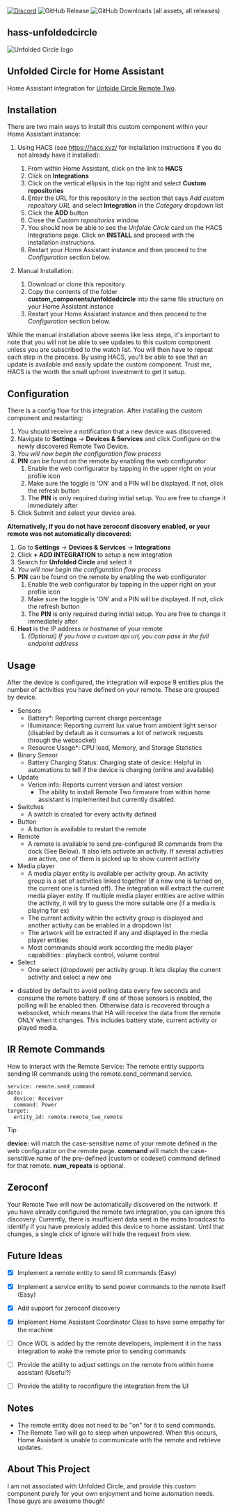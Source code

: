 [![Discord](https://badgen.net/discord/online-members/zGVYf58)](https://discord.gg/zGVYf58)
![GitHub Release](https://img.shields.io/github/v/release/jackjpowell/hass-unfoldedcircle)
![GitHub Downloads (all assets, all releases)](https://img.shields.io/github/downloads/jackjpowell/hass-unfoldedcircle/total)

## hass-unfoldedcircle
<picture>
  <source media="(prefers-color-scheme: dark)" srcset="https://brands.home-assistant.io/unfoldedcircle/dark_logo.png">
  <img alt="Unfolded Circle logo" src="https://brands.home-assistant.io/unfoldedcircle/logo.png">
</picture>


## Unfolded Circle for Home Assistant
Home Assistant integration for [Unfolde Circle Remote Two](https://www.unfoldedcircle.com/).


## Installation
There are two main ways to install this custom component within your Home Assistant instance:

1. Using HACS (see https://hacs.xyz/ for installation instructions if you do not already have it installed):

   1. From within Home Assistant, click on the link to **HACS**
   2. Click on **Integrations**
   3. Click on the vertical ellipsis in the top right and select **Custom repositories**
   4. Enter the URL for this repository in the section that says _Add custom repository URL_ and select **Integration** in the _Category_ dropdown list
   5. Click the **ADD** button
   6. Close the _Custom repositories_ window
   7. You should now be able to see the _Unfolde Circle_ card on the HACS Integrations page. Click on **INSTALL** and proceed with the installation instructions.
   8. Restart your Home Assistant instance and then proceed to the _Configuration_ section below.

2. Manual Installation:
   1. Download or clone this repository
   2. Copy the contents of the folder **custom_components/unfoldedcircle** into the same file structure on your Home Assistant instance
   3. Restart your Home Assistant instance and then proceed to the _Configuration_ section below.

While the manual installation above seems like less steps, it's important to note that you will not be able to see updates to this custom component unless you are subscribed to the watch list. You will then have to repeat each step in the process. By using HACS, you'll be able to see that an update is available and easily update the custom component. Trust me, HACS is the worth the small upfront investment to get it setup.


## Configuration
There is a config flow for this integration. After installing the custom component and restarting:

1. You should receive a notification that a new device was discovered.
2. Navigate to  **Settings** -> **Devices & Services** and click Configure on the newly discovered Remote Two Device.
3. *You will now begin the configuration flow process*
4. **PIN** can be found on the remote by enabling the web configurator
   1. Enable the web configurator by tapping in the upper right on your profile icon
   2. Make sure the toggle is 'ON' and a PIN will be displayed. If not, click the refresh button
   3. The **PIN** is only required during initial setup. You are free to change it immediately after
5. Click Submit and select your device area.

**Alternatively, if you do not have zeroconf discovery enabled, or your remote was not automatically discovered:**
1. Go to **Settings** -> **Devices & Services** -> **Integrations**
2. Click **+ ADD INTEGRATION** to setup a new integration
3. Search for **Unfolded Circle** and select it
4. *You will now begin the configuration flow process*
5. **PIN** can be found on the remote by enabling the web configurator
   1. Enable the web configurator by tapping in the upper right on your profile icon
   2. Make sure the toggle is 'ON' and a PIN will be displayed. If not, click the refresh button
   3. The **PIN** is only required during initial setup. You are free to change it immediately after
7. **Host** is the IP address or hostname of your remote
   1. *(Optional) If you have a custom api url, you can pass in the full endpoint address*


## Usage
After the device is configured, the integration will expose 9 entities plus the number of activities you have defined on your remote. These are grouped by device.

- Sensors
    - Battery*: Reporting current charge percentage
    - Illuminance: Reporting current lux value from ambient light sensor (disabled by default as it consumes a lot of network requests through the websocket)
    - Resource Usage*: CPU load, Memory, and Storage Statistics
- Binary Sensor
    - Battery Charging Status: Charging state of device: Helpful in automations to tell if the device is charging (online and available)
- Update
    - Verion info: Reports current version and latest version
        - The ability to install Remote Two firmware from within home assistant is implemented but currently disabled.
- Switches
    - A switch is created for every activity defined
- Button
    - A button is available to restart the remote
- Remote
    - A remote is available to send pre-configured IR commands from the dock (See Below). It also lets activate an activity. If several activities are active, one of them is picked up to show current activity
- Media player
    - A media player entity is available per activity group. An activity group is a set of activities linked together (if a new one is turned on, the current one is turned off). The integration will extract the current media player entity. If multiple media player entities are active within the activity, it will try to guess the more suitable one (if a media is playing for ex)
    - The current activity within the activity group is displayed and another activity can be enabled in a dropdown list
    - The artwork will be extracted if any and displayed in the media player entities
    - Most commands should work according the media player capabilities : playback control, volume control
- Select
    - One select (dropdown) per activity group. It lets display the current activity and select a new one

* disabled by default to avoid polling data every few seconds and consume the remote battery. If one of those sensors is enabled, the polling will be enabled then. Otherwise data is recovered through a websocket, which means that HA will receive the data from the remote ONLY when it changes. This includes battery state, current activity or played media.

## IR Remote Commands
How to interact with the Remote Service:
The remote entity supports sending IR commands using the remote.send_command service. 
```
service: remote.send_command
data:
  device: Receiver
  command: Power
target:
  entity_id: remote.remote_two_remote
```
> [!TIP]
> **device:** will match the case-sensitive name of your remote defined in the web configurator on the remote page. **command** will match the case-senstitive name of the pre-defined (custom or codeset) command defined for that remote. **num_repeats** is optional.


## Zeroconf
Your Remote Two will now be automatically discovered on the network. If you have already configured the remote two integration, you can ignore this discovery. 
Currently, there is insufficient data sent in the mdns broadcast to identify if you have previosly added this device to home assistant. Until that changes, a single click of ignore will hide the request from view. 

## Future Ideas
- [x] Implement a remote entity to send IR commands (Easy)
- [x] Implement a service entity to send power commands to the remote itself (Easy)
- [x] Add support for zeroconf discovery
- [x] Implement Home Assistant Coordinator Class to have some empathy for the machine
- [ ] Once WOL is added by the remote developers, implement it in the hass integration to wake the remote prior to sending commands
- [ ] Provide the ability to adjust settings on the remote from within home assistant (Useful?)
- [ ] Provide the ability to reconfigure the integration from the UI


## Notes
- The remote entity does not need to be "on" for it to send commands.
- The Remote Two will go to sleep when unpowered. When this occurs, Home Assistant is unable to communicate with the remote and retrieve updates.


## About This Project

I am not associated with Unfolded Circle, and provide this custom component purely for your own enjoyment and home automation needs. Those guys are awesome though!
